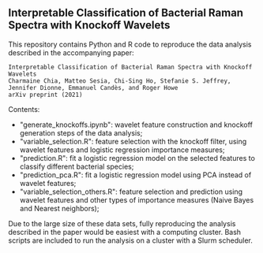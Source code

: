 ## Interpretable Classification of Bacterial Raman Spectra with Knockoff Wavelets

This repository contains Python and R code to reproduce the data analysis described in the accompanying paper:
```
Interpretable Classification of Bacterial Raman Spectra with Knockoff Wavelets
Charmaine Chia, Matteo Sesia, Chi-Sing Ho, Stefanie S. Jeffrey, Jennifer Dionne, Emmanuel Candès, and Roger Howe
arXiv preprint (2021)
```

Contents:
 - "generate_knockoffs.ipynb": wavelet feature construction and knockoff generation steps of the data analysis;
 - "variable_selection.R": feature selection with the knockoff filter, using wavelet features and logistic regression importance measures;
 - "prediction.R": fit a logistic regression model on the selected features to classify different bacterial species;
 - "prediction_pca.R": fit a logistic regression model using PCA instead of wavelet features;
 - "variable_selection_others.R": feature selection and prediction using wavelet features and other types of importance measures (Naive Bayes and Nearest neighbors);

Due to the large size of these data sets, fully reproducing the analysis described in the paper would be easiest with a computing cluster. Bash scripts are included to run the analysis on a cluster with a Slurm scheduler. 
